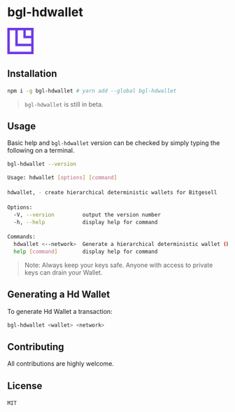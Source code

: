# bgl-hdwallet

<img src="doc/img/Bitgesell.png" style="height: 60px;"/>

## Installation

```sh
npm i -g bgl-hdwallet # yarn add --global bgl-hdwallet
```

> `bgl-hdwallet` is still in beta.

## Usage

Basic help and `bgl-hdwallet` version can be checked by simply typing the following on a terminal.

```sh
bgl-hdwallet --version
```

```sh
Usage: hdwallet [options] [command]

hdwallet, - create hierarchical deterministic wallets for Bitgesell

Options:
  -V, --version         output the version number
  -h, --help            display help for command

Commands:
  hdwallet <--network>  Generate a hierarchical deterministic wallet (base58 encoded)
  help [command]        display help for command
```

> Note: Always keep your keys safe. Anyone with access to private keys can drain your Wallet.

## Generating a Hd Wallet

To generate Hd Wallet a transaction:

```sh
bgl-hdwallet <wallet> <network>
```

## Contributing

All contributions are highly welcome.

## License

`MIT`
